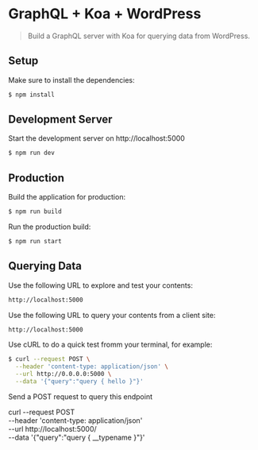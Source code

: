 # GraphQL + Koa + WordPress

> Build a GraphQL server with Koa for querying data from WordPress.

## Setup

Make sure to install the dependencies:

```bash
$ npm install
```

## Development Server

Start the development server on http://localhost:5000

```bash
$ npm run dev
```

## Production

Build the application for production:

```bash
$ npm run build
```

Run the production build:

```bash
$ npm run start
```

## Querying Data

Use the following URL to explore and test your contents:

```bash
http://localhost:5000
```

Use the following URL to query your contents from a client site:

```bash
http://localhost:5000
```

Use cURL to do a quick test fromm your terminal, for example:

```bash
$ curl --request POST \
  --header 'content-type: application/json' \
  --url http://0.0.0.0:5000 \
  --data '{"query":"query { hello }"}'
```


Send a POST request to query this endpoint

curl --request POST \
  --header 'content-type: application/json' \
  --url http://localhost:5000/ \
  --data '{"query":"query { __typename }"}'

